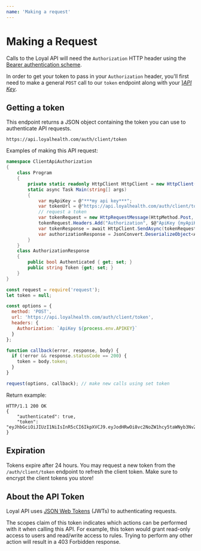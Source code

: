 ```yaml
---
name: 'Making a request'
---
```


# Making a Request

Calls to the Loyal API will need the `Authorization` HTTP header using the [Bearer authentication scheme](https://tools.ietf.org/html/draft-ietf-oauth-v2-bearer-20#section-2.1).

In order to get your token to pass in your `Authorization` header, you'll first need to make a general `POST` call to our `token` endpoint along with your ][*API Key*](/basics/developer-guide#how-do-i-get-an-api-key).

## Getting a token

This endpoint returns a JSON object containing the token you can use to authenticate API requests.

`https://api.loyalhealth.com/auth/client/token`

Examples of making this API request:

```csharp
namespace ClientApiAuthorization
{
    class Program
    {
        private static readonly HttpClient HttpClient = new HttpClient();
        static async Task Main(string[] args)
        {
            var myApiKey = @"***my api key***";
            var tokenUrl = @"https://api.loyalhealth.com/auth/client/token";
            // request a token
            var tokenRequest = new HttpRequestMessage(HttpMethod.Post, tokenUrl);
            tokenRequest.Headers.Add("Authorization", $@"ApiKey {myApiKey}");
            var tokenResponse = await HttpClient.SendAsync(tokenRequest);
            var authorizationResponse = JsonConvert.DeserializeObject<AuthorizationResponse>(await tokenResponse.Content.ReadAsStringAsync());
        }
    }
    class AuthorizationResponse
    {
        public bool Authenticated { get; set; }
        public string Token {get; set; }
    }
}
```

```javascript
const request = require('request');
let token = null;

const options = {
  method: 'POST',
  url: 'https://api.loyalhealth.com/auth/client/token',
  headers: {
    Authorization: `ApiKey ${process.env.APIKEY}`
  }
};

function callback(error, response, body) {
  if (!error && response.statusCode == 200) {
    token = body.token;
  }
}

request(options, callback); // make new calls using set token
```

Return example:

```http
HTTP/1.1 200 OK
{
    "authenticated": true,
    "token": "eyJhbGciOiJIUzI1NiIsInR5cCI6IkpXVCJ9.eyJodHRwOi8vc2NoZW1hcy5taWNyb3NvZnQuY29tL3dzLzIwMDgvMDYvaWRlbnRpdHkvY2xhaW1zL3JvbGUiOiJMb3lhbEFwaUNsaWVudEFjY2VzcyIsImh0dHA6Ly9zY2hlbWFzLnhtbHNvYXAub3JnL3dzLzIwMDUvMDUvaWRlbnRpdHkvY2xhaW1zL25hbWUiOiJQaWVkbW9udCBIZWFsdGNhcmUiLCJDbGllbnRJZCI6IjcxNGRmNDA2LTg4MDItNDc5Zi1hOTZiLWY0ZTM2MmViYWI3MCIsImV4cCI6MTUzMDIxMjAzMCwiaXNzIjoibG95YWxoZWFsdGguY29tIiwiYXVkIjoibG95YWxoZWFsdGguY29tIn0.nt0JreFFPWOV6Ns1EI0ExWbNBQ_IFW9LzrufibsnbEw"
}
```

## Expiration

Tokens expire after 24 hours. You may request a new token from the `/auth/client/token` endpoint to refresh the client token. Make sure to encrypt the client tokens you store!


## About the API Token

Loyal API uses [JSON Web Tokens](https://jwt.io/introduction/) (JWTs) to authenticating requests.

The scopes claim of this token indicates which actions can be performed with it when calling this API. For example, this token would grant read-only access to users and read/write access to rules. Trying to perform any other action will result in a 403 Forbidden response.
